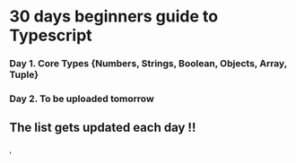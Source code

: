 # 30 days beginners guide to Typescript


### Day 1. Core Types   {Numbers, Strings, Boolean, Objects, Array, Tuple}
### Day 2. To be uploaded tomorrow




## The list gets updated each day !!

,